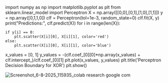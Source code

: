 import numpy as np 
import matplotlib.pyplot as plt 
from sklearn.linear_model import Perceptron 
X = np.array([[0,0],[0,1],[1,0],[1,1]]) 
y = np.array([0,1,1,0]) 
clf = Perceptron(tol=1e-3, random_state=0) 
clf.fit(X, y) 
print("Predictions:", clf.predict(X)) 
for i in range(len(X)): 

    if y[i] == 0: 
        plt.scatter(X[i][0], X[i][1], color='red') 
    else: 
        plt.scatter(X[i][0], X[i][1], color='blue') 
x_values = [0, 1] 
y_values = -(clf.coef_[0][0]*np.array(x_values) + clf.intercept_)/clf.coef_[0][1] 
plt.plot(x_values, y_values) 
plt.title('Perceptron Decision Boundary for XOR') 
plt.show() 

![Screenshot_6-8-2025_115935_colab research google com](https://github.com/user-attachments/assets/c1339c6f-bc95-4c51-a883-ad1b22d2e94a)

